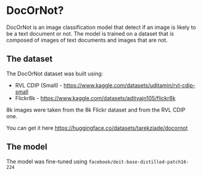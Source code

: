 # DocOrNot?

DocOrNot is an image classification model that detect if an image is
likely to be a text document or not. The model is trained on a dataset
that is composed of images of text documents and images that are not.

## The dataset

The DocOrNot dataset was built using:

- RVL CDIP (Small) - https://www.kaggle.com/datasets/uditamin/rvl-cdip-small
- Flickr8k - https://www.kaggle.com/datasets/adityajn105/flickr8k

8k images were taken from the 8k Flickr dataset and from the RVL CDIP one.

You can get it here https://huggingface.co/datasets/tarekziade/docornot

## The model

The model was fine-tuned using `facebook/deit-base-distilled-patch16-224`
